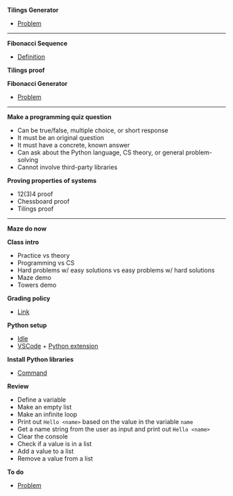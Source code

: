 **Tilings Generator**

- [Problem](tiles/iterative)

---

**Fibonacci Sequence**

- [Definition](https://en.wikipedia.org/wiki/Fibonacci_sequence)

**Tilings proof**

**Fibonacci Generator**

- [Problem](fibonacci/iterative/)

---

**Make a programming quiz question**

- Can be true/false, multiple choice, or short response
- It must be an original question
- It must have a concrete, known answer
- Can ask about the Python language, CS theory, or general problem-solving
- Cannot involve third-party libraries

**Proving properties of systems**

- 12(3)4 proof
- Chessboard proof
- Tilings proof

---

**Maze do now**

**Class intro**

- Practice vs theory
- Programming vs CS
- Hard problems w/ easy solutions vs easy problems w/ hard solutions
- Maze demo
- Towers demo

**Grading policy**

- [Link](../shared/grading.md)

**Python setup**

- [Idle](https://www.python.org/downloads/)
- [VSCode](https://code.visualstudio.com/) +
  [Python extension](https://marketplace.visualstudio.com/items?itemName=ms-python.python)

**Install Python libraries**

- [Command](../shared/install-python-libraries)

**Review**

- Define a variable
- Make an empty list
- Make an infinite loop
- Print out `Hello <name>` based on the value in the variable `name`
- Get a name string from the user as input and print out `Hello <name>`
- Clear the console
- Check if a value is in a list
- Add a value to a list
- Remove a value from a list

**To do**

- [Problem](to-do)
